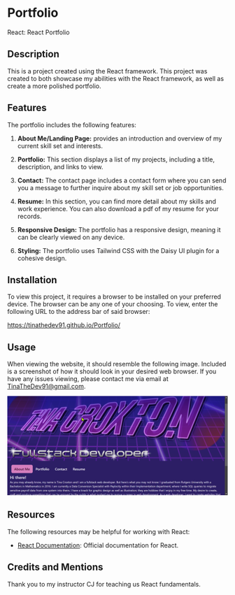 # Portfolio

React: React Portfolio

## Description

This is a project created using the React framework. This project was created to both showcase my abilities with the React framework, as well as create a more polished portfolio.

## Features

The portfolio includes the following features:

1. **About Me/Landing Page:** provides an introduction and overview of my current skill set and interests.

2. **Portfolio:** This section displays a list of my projects, including a title, description, and links to view.

3. **Contact:** The contact page includes a contact form where you can send you a message to further inquire about my skill set or job opportunities.

4. **Resume:** In this section, you can find more detail about my skills and work experience. You can also download a pdf of my resume for your records.

5. **Responsive Design:** The portfolio has a responsive design, meaning it can be clearly viewed on any device.

6. **Styling:** The portfolio uses Tailwind CSS with the Daisy UI plugin for a cohesive design.

## Installation

To view this project, it requires a browser to be installed on your preferred device. The browser can be any one of your choosing. To view, enter the following URL to the address bar of said browser:

https://tinathedev91.github.io/Portfolio/ 

## Usage

When viewing the website, it should resemble the following image. Included is a screenshot of how it should look in your desired web browser. If you have any issues viewing, please contact me via email at TinaTheDev91@gmail.com.

![screenshot-of-website](/portfolio/src/components/assets/main-page-ss.png)

## Resources

The following resources may be helpful for working with React:

- [React Documentation](https://react.dev/): Official documentation for React.

## Credits and Mentions

Thank you to my instructor CJ for teaching us React fundamentals.

